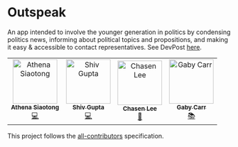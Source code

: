 # Outspeak

An app intended to involve the younger generation in politics by condensing politics news, informing about political topics and propositions, and making it easy & accessible to contact representatives. See DevPost [here](https://devpost.com/software/outspeak?ref_content=user-portfolio&ref_feature=in_progress).

<!-- ALL-CONTRIBUTORS-LIST:START - Do not remove or modify this section -->
<!-- prettier-ignore -->
<table>
  <tr>
    <td align="center"><a href="http://siaotong.design/"><img src="https://avatars3.githubusercontent.com/u/48605689?v=4" width="100px;" alt="Athena Siaotong"/><br /><sub><b>Athena Siaotong</b></sub></a><br /><a href="https://github.com/athsiao/outspeak/commits?author=athsiao" title="Code">💻</a></td>
    <td align="center"><a href="https://shivgupta.xyz/"><img src="https://avatars1.githubusercontent.com/u/15200155?s=460&u=2e9d873a5124c5742763b406767f77e88d8c6dec&v=4" width="100px;" alt="Shiv Gupta"/><br /><sub><b>Shiv Gupta</b></sub></a><br /><a href="https://github.com/athsiao/outspeak/commits?author=shiv248" title="Code">💻</a></td>
    <td align="center"><a href="https://www.chasenlee.com/"><img src="https://media-exp1.licdn.com/dms/image/C5103AQGEf07aQpQB1g/profile-displayphoto-shrink_200_200/0?e=1607558400&v=beta&t=28dcaEVeCqDXPP0VB_VK8-voyRhoc9QmnHZKWS9zNOE" width="100px;" alt="Chasen Lee"/><br /><sub><b>Chasen Lee</b></sub></a><br /><a href="https://www.figma.com/file/MxhY3fpa9u6vbk7f8LWujv/VandyHacks?node-id=8%3A22" title="Design">🎨</a></td>
    <td align="center"><a href="https://www.linkedin.com/in/gabrielle-carr-53810b176/"><img src="https://lh3.googleusercontent.com/a-/AOh14Gi3AQE-ioH5QuUB2rNyTW3JMFK4P9Vi_aw7CJJdCA?height=180&width=180" width="100px;" alt="Gaby Carr"/><br /><sub><b>Gaby Carr</b></sub></a><br /><a href="https://devpost.com/gcarr203" title="Consulting">📚</a></td>
  </tr>
</table>

<!-- ALL-CONTRIBUTORS-LIST:END -->

This project follows the [all-contributors](https://github.com/all-contributors/all-contributors) specification.